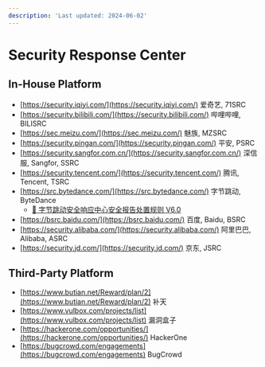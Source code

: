 ```yaml
---
description: 'Last updated: 2024-06-02'
---
```


# Security Response Center

## In-House Platform

* [https://security.iqiyi.com/](https://security.iqiyi.com/) 爱奇艺, 71SRC
* [https://security.bilibili.com/](https://security.bilibili.com/) 哔哩哔哩, BILISRC
* [https://sec.meizu.com/](https://sec.meizu.com/) 魅族, MZSRC
* [https://security.pingan.com/](https://security.pingan.com/) 平安, PSRC
* [https://security.sangfor.com.cn/](https://security.sangfor.com.cn/) 深信服, Sangfor, SSRC
* [https://security.tencent.com/](https://security.tencent.com/) 腾讯, Tencent, TSRC
* [https://src.bytedance.com/](https://src.bytedance.com/) 字节跳动, ByteDance
  * [🚀 字节跳动安全响应中心安全报告处置规则 V6.0](https://q2a1fk6o03.feishu.cn/docx/WPOHdeVdLoJgPfx25VmcfVJxnde)
* [https://bsrc.baidu.com/](https://bsrc.baidu.com/) 百度, Baidu, BSRC
* [https://security.alibaba.com/](https://security.alibaba.com/) 阿里巴巴, Alibaba, ASRC
* [https://security.jd.com/](https://security.jd.com/) 京东, JSRC

## Third-Party Platform

* [https://www.butian.net/Reward/plan/2](https://www.butian.net/Reward/plan/2) 补天
* [https://www.vulbox.com/projects/list](https://www.vulbox.com/projects/list) 漏洞盒子
* [https://hackerone.com/opportunities/](https://hackerone.com/opportunities/) HackerOne
* [https://bugcrowd.com/engagements](https://bugcrowd.com/engagements) BugCrowd

